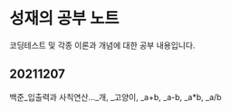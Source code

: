 # 성재의 공부 노트

코딩테스트 및 각종 이론과 개념에 대한 공부 내용입니다.

## 20211207  
백준_입출력과 사칙연산..._개, _고양이, _a+b, _a-b, _a*b, _a/b

